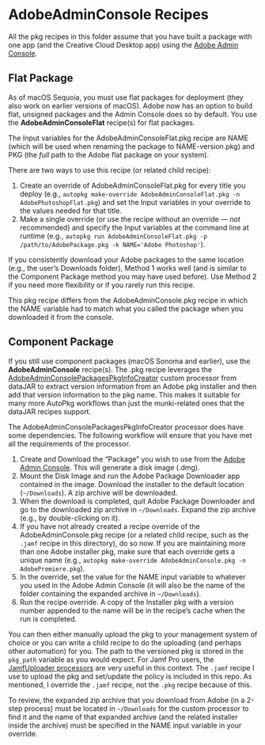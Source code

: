 # AdobeAdminConsole Recipes

All the pkg recipes in this folder assume that you have built a package with one app (and the Creative Cloud Desktop app) using the [Adobe Admin Console](https://adminconsole.adobe.com).

## Flat Package
As of macOS Sequoia, you must use flat packages for deployment (they also work on earlier versions of macOS). Adobe now has an option to build flat, unsigned packages and the Admin Console does so by default. You use the **AdobeAdminConsoleFlat** recipe(s) for flat packages.

The Input variables for the AdobeAdminConsoleFlat.pkg recipe are NAME (which will be used when renaming the package to NAME-version.pkg) and PKG (the _full_ path to the Adobe flat package on your system).

There are two ways to use this recipe (or related child recipe):
1. Create an override of AdobeAdminConsoleFlat.pkg for every title you deploy (e.g., `autopkg make-override AdobeAdminConsoleFlat.pkg -n AdobePhotoshopFlat.pkg`) and set the Input variables in your override to the values needed for that title.
2. Make a single override (or use the recipe without an override — _not_ recommended) and specify the Input variables at the command line at runtime (e.g., `autopkg run AdobeAdminConsoleFlat.pkg -p /path/to/AdobePackage.pkg -k NAME='Adobe Photoshop'`).

If you consistently download your Adobe packages to the same location (e.g., the user’s Downloads folder), Method 1 works well (and is similar to the Component Package method you may have used before). Use Method 2 if you need more flexibility or if you rarely run this recipe.

This pkg recipe differs from the AdobeAdminConsole.pkg recipe in which the NAME variable had to match what you called the package when you downloaded it from the console.

## Component Package
If you still use component packages (macOS Sonoma and earlier), use the **AdobeAdminConsole** recipe(s). The .pkg recipe leverages the [AdobeAdminConsolePackagesPkgInfoCreator](https://github.com/autopkg/dataJAR-recipes/blob/master/Adobe%20Admin%20Console%20Packages/AdobeAdminConsolePackagesPkgInfoCreator.py) custom processor from dataJAR to extract version information from an Adobe pkg installer and then add that version information to the pkg name. This makes it suitable for many more AutoPkg workflows than just the munki-related ones that the dataJAR recipes support.

The AdobeAdminConsolePackagesPkgInfoCreator processor does have some dependencies. The following workflow will ensure that you have met all the requirements of the processor.

1. Create and Download the “Package” you wish to use from the [Adobe Admin Console](https://adminconsole.adobe.com). This will generate a disk image (.dmg).
2. Mount the Disk Image and run the Adobe Package Downloader app contained in the image. Download the installer to the default location (`~/Downloads`). A zip archive will be downloaded.
3. When the download is completed, quit Adobe Package Downloader and go to the downloaded zip archive in `~/Downloads`. Expand the zip archive (e.g., by double-clicking on it).
4. If you have not already created a recipe override of the AdobeAdminConsole.pkg recipe (or a related child recipe, such as the `.jamf` recipe in this directory), do so now. If you are maintaining more than one Adobe installer pkg, make sure that each override gets a unique name (e.g., `autopkg make-override AdobeAdminConsole.pkg -n AdobePremiere.pkg`).
5. In the override, set the value for the NAME input variable to whatever you used in the Adobe Admin Console (it will also be the name of the folder containing the expanded archive in `~/Downloads`).
6. Run the recipe override. A copy of the Installer pkg with a version number appended to the name will be in the recipe’s cache when the run is completed.

You can then either manually upload the pkg to your management system of choice or you can write a child recipe to do the uploading (and perhaps other automation) for you. The path to the versioned pkg is stored in the `pkg_path` variable as you would expect. For Jamf Pro users, the [JamfUploader processors](https://github.com/autopkg/grahampugh-recipes/tree/main/JamfUploaderProcessors) are very useful in this context. The `.jamf` recipe I use to upload the pkg and set/update the policy is included in this repo. As mentioned, I override the `.jamf` recipe, not the `.pkg` recipe because of this.

To review, the expanded zip archive that you download from Adobe (in a 2-step process) must be located in `~/Downloads` for the custom processor to find it and the name of that expanded archive (and the related installer inside the archive) must be specified in the NAME input variable in your override.
